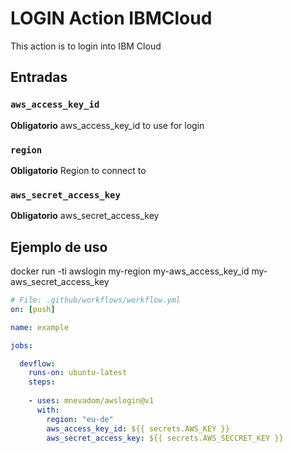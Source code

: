 # LOGIN Action IBMCloud

This action is to login into IBM Cloud

## Entradas

### `aws_access_key_id`

**Obligatorio** aws_access_key_id to use for login

### `region`

**Obligatorio** Region to connect to

### `aws_secret_access_key`

**Obligatorio** aws_secret_access_key


## Ejemplo de uso

docker run -ti awslogin my-region my-aws_access_key_id my-aws_secret_access_key


```yaml
# File: .github/workflows/workflow.yml
on: [push]

name: example

jobs:

  devflow:
    runs-on: ubuntu-latest
    steps:
    
    - uses: mnevadom/awslogin@v1
      with:
        region: "eu-de"
        aws_access_key_id: ${{ secrets.AWS_KEY }}
        aws_secret_access_key: ${{ secrets.AWS_SECCRET_KEY }}
        
```
